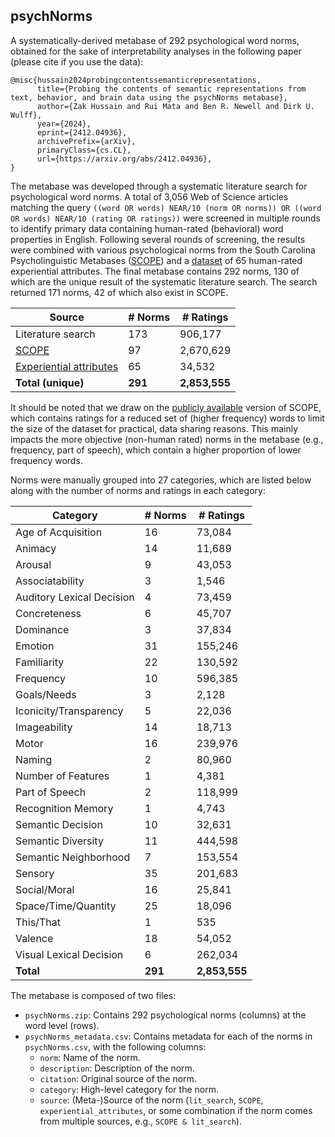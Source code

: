 ## psychNorms

A systematically-derived metabase of 292 psychological word norms, obtained for the sake of interpretability analyses in the following paper (please cite if you use the data):

```
@misc{hussain2024probingcontentssemanticrepresentations,
      title={Probing the contents of semantic representations from text, behavior, and brain data using the psychNorms metabase}, 
      author={Zak Hussain and Rui Mata and Ben R. Newell and Dirk U. Wulff},
      year={2024},
      eprint={2412.04936},
      archivePrefix={arXiv},
      primaryClass={cs.CL},
      url={https://arxiv.org/abs/2412.04936}, 
}
```

The metabase was developed through a systematic literature search for psychological word norms. 
A total of 3,056 Web of Science articles matching the query `((word OR words) NEAR/10 (norm OR norms)) OR ((word OR words) NEAR/10 (rating OR ratings))` were screened 
in multiple rounds to identify primary data containing human-rated (behavioral) word properties in English.
Following several rounds of screening, the results were combined with various psychological norms from the 
South Carolina Psycholinguistic Metabases ([SCOPE](https://www.sc.edu/study/colleges_schools/artsandsciences/psychology/research_clinical_facilities/scope/)) and 
a [dataset](https://doi.org/10.1080/02643294.2016.1147426) of 65 human-rated experiential attributes. The final metabase contains 292 norms, 130 of which 
are the unique result of the systematic literature search. The search returned 171 norms, 42 of which also exist in SCOPE.   

| Source                  | # Norms | # Ratings     |
|-------------------------|---------|---------------|
| Literature search       | 173     | 906,177       |
| [SCOPE](https://sc.edu/study/colleges_schools/artsandsciences/psychology/research_clinical_facilities/scope/)                   | 97      | 2,670,629     |
| [Experiential attributes](https://doi.org/10.1080/02643294.2016.1147426) | 65      | 34,532        |
| **Total (unique)**      | **291** | **2,853,555** |

It should be noted that we draw on the [publicly available](https://www.sc.edu/study/colleges_schools/artsandsciences/psychology/research_clinical_facilities/scope/search.php) version of SCOPE, 
which contains ratings for a reduced set of (higher frequency) words to limit the size of the dataset for practical, data sharing reasons. This mainly impacts
the more objective (non-human rated) norms in the metabase (e.g., frequency, part of speech), which contain a higher proportion of lower frequency words.

Norms were manually grouped into 27 categories, which are listed below along with the number of norms and ratings in each category:

| Category                  | # Norms | # Ratings     |
|---------------------------|---------|---------------|
| Age of Acquisition        | 16      | 73,084        |
| Animacy                   | 14      | 11,689        |
| Arousal                   | 9       | 43,053        |
| Associatability           | 3       | 1,546         |
| Auditory Lexical Decision | 4       | 73,459        |
| Concreteness              | 6       | 45,707        |
| Dominance                 | 3       | 37,834        |
| Emotion                   | 31      | 155,246       |
| Familiarity               | 22      | 130,592       |
| Frequency                 | 10      | 596,385       |
| Goals/Needs               | 3       | 2,128         |
| Iconicity/Transparency    | 5       | 22,036        |
| Imageability              | 14      | 18,713        |
| Motor                     | 16      | 239,976       |
| Naming                    | 2       | 80,960        |
| Number of Features        | 1       | 4,381         |
| Part of Speech            | 2       | 118,999       |
| Recognition Memory        | 1       | 4,743         |
| Semantic Decision         | 10      | 32,631        |
| Semantic Diversity        | 11      | 444,598       |
| Semantic Neighborhood     | 7       | 153,554       |
| Sensory                   | 35      | 201,683       |
| Social/Moral              | 16      | 25,841        |
| Space/Time/Quantity       | 25      | 18,096        |
| This/That                 | 1       | 535           |
| Valence                   | 18      | 54,052        |
| Visual Lexical Decision   | 6       | 262,034       |
| **Total**                 | **291** | **2,853,555** |


The metabase is composed of two files:
- `psychNorms.zip`: Contains 292 psychological norms (columns) at the word level (rows).
- `psychNorms_metadata.csv`: Contains metadata for each of the norms in `psychNorms.csv`, with the following columns:
  - `norm`: Name of the norm.
  - `description`: Description of the norm.
  - `citation`: Original source of the norm.
  - `category`: High-level category for the norm.
  - `source`: (Meta-)Source of the norm (`lit_search`, `SCOPE`, `experiential_attributes`, or some combination if the norm comes from multiple sources, e.g., `SCOPE & lit_search`).



